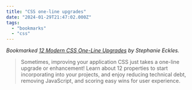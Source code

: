 ```yaml
---
title: "CSS one-line upgrades"
date: "2024-01-29T21:47:02.000Z"
tags: 
  - "bookmarks"
  - "css"
---
```


_Bookmarked [12 Modern CSS One-Line Upgrades](https://moderncss.dev/12-modern-css-one-line-upgrades/) by Stephanie Eckles._

> Sometimes, improving your application CSS just takes a one-line upgrade or enhancement! Learn about 12 properties to start incorporating into your projects, and enjoy reducing technical debt, removing JavaScript, and scoring easy wins for user experience.
